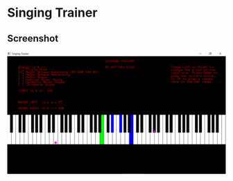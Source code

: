 # Singing Trainer

## Screenshot
![A screenshot of the program running](demo-screenshot.png?raw=true "Screenshot")